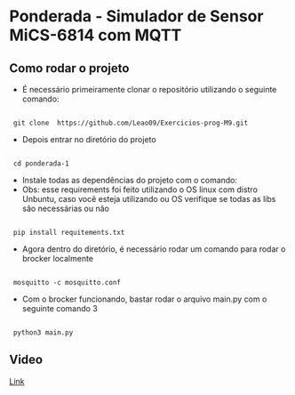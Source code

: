 # Ponderada - Simulador de Sensor MiCS-6814 com MQTT

## Como rodar o projeto 
- É necessário primeiramente clonar o repositório utilizando o seguinte comando:
<pre><code>
 git clone  https://github.com/Leao09/Exercicios-prog-M9.git
</code></pre>
- Depois entrar no diretório do projeto
<pre><code>
 cd ponderada-1
</code></pre> 
- Instale todas as dependências do projeto com o comando:
- Obs: esse requirements foi feito utilizando o OS linux com distro Unbuntu, caso você esteja utilizando ou OS verifique se todas as libs são necessárias ou não
<pre><code>
 pip install requitements.txt
</code></pre>
- Agora dentro do diretório, é necessário rodar um comando para rodar o brocker localmente 
<pre><code>
 mosquitto -c mosquitto.conf 
</code></pre> 
- Com o brocker funcionando, bastar rodar o arquivo main.py com o seguinte comando 3
<pre><code>
 python3 main.py
</code></pre> 

## Video 
[Link](https://youtu.be/XyUxLBvz5UQ)